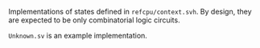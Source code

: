 Implementations of states defined in `refcpu/context.svh`. By design, they are expected to be only combinatorial logic circuits.

`Unknown.sv` is an example implementation.

